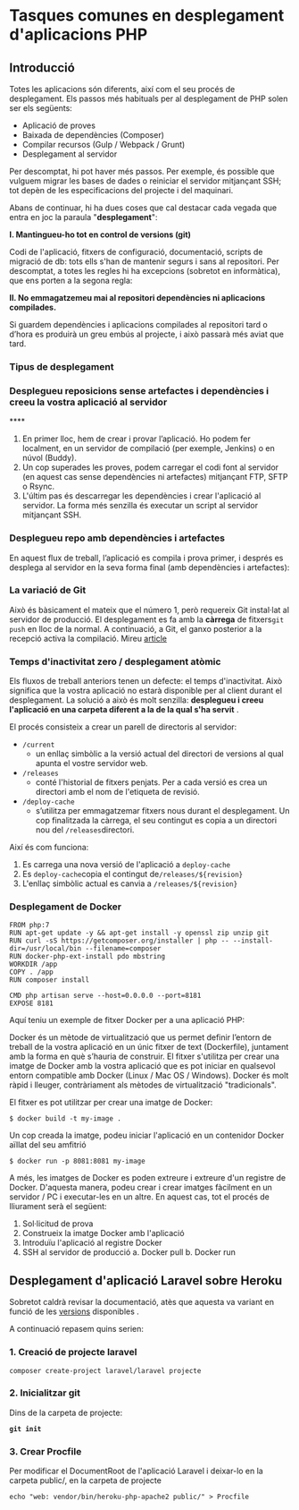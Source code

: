 # Tasques comunes en desplegament d'aplicacions PHP

## Introducció

Totes les aplicacions són diferents, així com el seu procés de desplegament. Els passos més habituals per al desplegament de PHP solen ser els següents:

* Aplicació  de proves
* Baixada de dependències \(Composer\)
* Compilar recursos \(Gulp / Webpack / Grunt\)
* Desplegament al servidor

Per descomptat, hi pot haver més passos. Per exemple, és possible que vulguem migrar les bases de dades o reiniciar el servidor mitjançant SSH; tot depèn de les especificacions del projecte i del maquinari.

Abans de continuar, hi ha dues coses que cal destacar cada vegada que entra en joc la paraula "**desplegament**":

**I. Mantingueu-ho tot en control de versions \(git\)**

Codi  de l'aplicació, fitxers de configuració, documentació, scripts de migració de db: tots ells s'han de mantenir segurs i sans al repositori. Per descomptat, a totes les regles hi ha excepcions \(sobretot en informàtica\), que ens porten a la segona regla:

**II. No emmagatzemeu mai al repositori dependències ni aplicacions compilades.**

Si guardem dependències i aplicacions compilades al repositori tard o d’hora es produirà un greu embús al  projecte, i això passarà més aviat que tard.

### Tipus de desplegament



### **Desplegueu reposicions sense artefactes i dependències i creeu la vostra aplicació al servidor**

\*\*\*\*

1. En primer lloc, hem de crear i provar l’aplicació. Ho podem fer localment, en un servidor de compilació \(per exemple, Jenkins\) o en núvol \(Buddy\).
2. Un cop superades les proves, podem carregar el codi font al servidor \(en aquest cas sense dependències ni artefactes\) mitjançant FTP, SFTP o Rsync.
3. L'últim pas és descarregar les dependències i crear l'aplicació al servidor. La forma més senzilla és executar un script al servidor mitjançant SSH.

### **Desplegueu repo amb dependències i artefactes**

En aquest flux de treball, l’aplicació es compila i prova primer, i després es desplega al servidor en la seva forma final \(amb dependències i artefactes\):

### **La variació de Git**

Això és bàsicament el mateix que el número 1, però requereix Git instal·lat al servidor de producció. El desplegament es fa amb la **càrrega**  de fitxers`git push` en lloc de la normal. A continuació, a Git, el ganxo posterior a la recepció activa la compilació. Mireu [article](https://coderwall.com/p/xczkaq/ftp-is-so-90-s-let-s-deploy-via-git-instead)

###  **Temps d'inactivitat zero / desplegament atòmic**

Els fluxos de treball anteriors tenen un defecte: el temps d'inactivitat. Això significa que la vostra aplicació no estarà disponible per al client durant el desplegament. La solució a això és molt senzilla: **desplegueu i creeu l'aplicació en una carpeta diferent a la de la qual s'ha servit** .  


El procés consisteix a crear un parell de directoris al servidor:

* `/current`
  * un enllaç simbòlic a la versió actual del directori de versions al qual apunta el vostre servidor web.
* `/releases`
  * conté l'historial de fitxers penjats. Per a cada versió es crea un directori amb el nom de l'etiqueta de revisió.
* `/deploy-cache`
  * s’utilitza per emmagatzemar fitxers nous durant el desplegament. Un cop finalitzada la càrrega, el seu contingut es copia a un directori nou del `/releases`directori.

Així és com funciona:

1. Es carrega una nova versió de l'aplicació a `deploy-cache`
2. Es `deploy-cache`copia el contingut de`/releases/${revision}`
3. L'enllaç simbòlic actual es canvia a `/releases/${revision}`

### **Desplegament de Docker**

```text
FROM php:7
RUN apt-get update -y && apt-get install -y openssl zip unzip git
RUN curl -sS https://getcomposer.org/installer | php -- --install-dir=/usr/local/bin --filename=composer
RUN docker-php-ext-install pdo mbstring
WORKDIR /app
COPY . /app
RUN composer install

CMD php artisan serve --host=0.0.0.0 --port=8181
EXPOSE 8181
```

Aquí teniu un exemple de fitxer Docker per a una aplicació PHP:

Docker és un mètode de virtualització que us permet definir l’entorn de treball de la vostra aplicació en un únic fitxer de text \(Dockerfile\), juntament amb la forma en què s’hauria de construir. El fitxer s'utilitza per crear una imatge de Docker amb la vostra aplicació que es pot iniciar en qualsevol entorn compatible amb Docker \(Linux / Mac OS / Windows\). Docker és molt ràpid i lleuger, contràriament als mètodes de virtualització "tradicionals".



El fitxer es pot utilitzar per crear una imatge de Docker:

```text
$ docker build -t my-image .
```

Un cop creada la imatge, podeu iniciar l'aplicació en un contenidor Docker aïllat del seu amfitrió

```text
$ docker run -p 8081:8081 my-image
```

A més, les imatges de Docker es poden extreure i extreure d'un registre de Docker. D'aquesta manera, podeu crear i crear imatges fàcilment en un servidor / PC i executar-les en un altre. En aquest cas, tot el procés de lliurament serà el següent:

1. Sol·licitud de prova
2. Construeix la imatge Docker amb l'aplicació
3. Introduïu l'aplicació al registre Docker
4. SSH al servidor de producció a. Docker pull b. Docker run

## Desplegament d'aplicació Laravel sobre Heroku

Sobretot caldrà revisar la documentació, atès que aquesta va variant en funció de les [versions](https://devcenter.heroku.com/articles/getting-started-with-laravel) disponibles .

A continuació repasem quins serien:

### 1. Creació de projecte laravel

`composer create-project laravel/laravel projecte`

### 2. Inicialitzar git

Dins de la carpeta de projecte:

**`git init`**

### 3. Crear Procfile

Per modificar el DocumentRoot de l'aplicació Laravel i deixar-lo en la carpeta public/, en la carpeta de projecte

```text
echo "web: vendor/bin/heroku-php-apache2 public/" > Procfile
```

  


